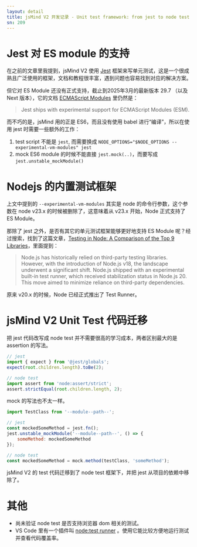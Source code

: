 ```yaml
---
layout: detail
title: jsMind V2 开发记录 - Unit test framework: from jest to node test runner
sn: 209
---
```


Jest 对 ES module 的支持
===

在之前的文章里我提到，jsMind V2 使用 [Jest](https://jestjs.io/) 框架来写单元测试，这是一个很成熟且广泛使用的框架，文档和教程很丰富，遇到问题也容易找到对应的解决方案。

但它对 ES Module 还没有正式支持，截止到2025年3月的最新版本 29.7 （以及 Next 版本），它的文档 [ECMAScript Modules](https://jestjs.io/docs/ecmascript-modules) 里仍然是：

> Jest ships with experimental support for ECMAScript Modules (ESM).

而不巧的是，jsMind 用的正是 ES6，而且没有使用 babel 进行“编译”，所以在使用 jest 时需要一些额外的工作：

1. test script 不能是 `jest`, 而需要换成 `NODE_OPTIONS="$NODE_OPTIONS --experimental-vm-modules" jest`
2. mock ES6 module 的时候不能直接 `jest.mock(..)`，而要写成 `jest.unstable_mockModule()`

Nodejs 的内置测试框架
===

上文中提到的 `--experimental-vm-modules` 其实是 node 的命令行参数，这个参数在 node v23.x 的时候被删除了，这意味着从 v23.x 开始，Node 正式支持了 ES Module。

那除了 jest 之外，是否有其它的单元测试框架能够更好地支持 ES Module 呢？经过搜索，找到了这篇文章，[Testing in Node: A Comparison of the Top 9 Libraries](https://betterstack.com/community/guides/testing/best-node-testing-libraries/)，里面提到：

> Node.js has historically relied on third-party testing libraries. However, with the introduction of Node.js v18, the landscape underwent a significant shift. Node.js shipped with an experimental built-in test runner, which received stabilization status in Node.js 20. This move aimed to minimize reliance on third-party dependencies. 

原来 v20.x 的时候，Node 已经正式推出了 Test Runner。

jsMind V2 Unit Test 代码迁移
===

把 jest 代码改写成 node test 并不需要很高的学习成本，两者区别最大的是 assertion 的写法。

```javascript
// jest
import { expect } from '@jest/globals';
expect(root.children.length).toBe(2);

// node test
import assert from 'node:assert/strict';
assert.strictEqual(root.children.length, 2);
```

mock 的写法也不太一样。

```javascript
import TestClass from '--module--path--';

// jest
const mockedSomeMethod = jest.fn();
jest.unstable_mockModule('--module--path--', () => {
    someMethod: mockedSomeMethod
});

// node test
const mockedSomeMethod = mock.method(testClass, 'someMethod');
```

jsMind V2 的 test 代码迁移到了 node test 框架下，并把 jest 从项目的依赖中移除了。

其他
===
* 尚未验证 node test 是否支持浏览器 dom 相关的测试。
* VS Code 里有一个插件叫 [node:test runner](https://marketplace.visualstudio.com/items?itemName=connor4312.nodejs-testing) 。使用它能比较方便地运行测试并查看代码覆盖率。